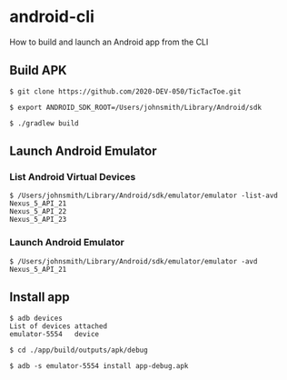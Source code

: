 # android-cli

How to build and launch an Android app from the CLI

## Build APK

    $ git clone https://github.com/2020-DEV-050/TicTacToe.git

    $ export ANDROID_SDK_ROOT=/Users/johnsmith/Library/Android/sdk

    $ ./gradlew build
    
## Launch Android Emulator

### List Android Virtual Devices

    $ /Users/johnsmith/Library/Android/sdk/emulator/emulator -list-avd
    Nexus_5_API_21
    Nexus_5_API_22
    Nexus_5_API_23
    
### Launch Android Emulator

    $ /Users/johnsmith/Library/Android/sdk/emulator/emulator -avd Nexus_5_API_21

## Install app

    $ adb devices
    List of devices attached
    emulator-5554   device

    $ cd ./app/build/outputs/apk/debug
    
    $ adb -s emulator-5554 install app-debug.apk
